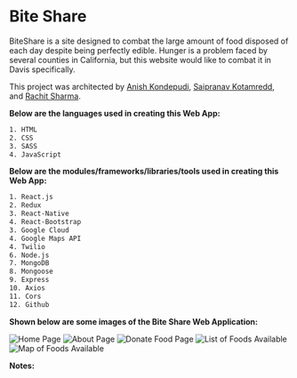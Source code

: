 ﻿# Bite Share

BiteShare is a site designed to combat the large amount of food disposed of each day despite being perfectly edible. Hunger is a problem faced by several counties in California, but this website would like to combat it in Davis specifically.

This project was architected by [Anish Kondepudi](https://github.com/anish-kondepudi), [Saipranav Kotamredd](https://https://github.com/Saipranav-Kotamreddy), and [Rachit Sharma](https://github.com/RachitSharma2001).

__Below are the languages used in creating this Web App:__

```bash
1. HTML
2. CSS
3. SASS
4. JavaScript
```

__Below are the modules/frameworks/libraries/tools used in creating this Web App:__
```bash
1. React.js
2. Redux
3. React-Native
4. React-Bootstrap
3. Google Cloud
4. Google Maps API
4. Twilio
6. Node.js
7. MongoDB
8. Mongoose
9. Express
10. Axios
11. Cors
12. Github
```

__Shown below are some images of the Bite Share Web Application:__

![Home Page](https://media.discordapp.net/attachments/947189178532233239/965284189928833034/welcome.PNG?width=960&height=456)
![About Page](https://media.discordapp.net/attachments/947189178532233239/965286791408124025/Screen_Shot_2022-04-17_at_9.24.27_AM.png?width=504&height=468)
![Donate Food Page](https://media.discordapp.net/attachments/947189178532233239/965286767756464178/Screen_Shot_2022-04-17_at_9.24.49_AM.png?width=904&height=468)
![List of Foods Available](https://cdn.discordapp.com/attachments/947189178532233239/965287462517743626/Screen_Shot_2022-04-17_at_9.21.01_AM-min.png)
![Map of Foods Available](https://cdn.discordapp.com/attachments/947189178532233239/965286313077129306/Screen_Shot_2022-04-17_at_9.22.21_AM.png)

**Notes:**


